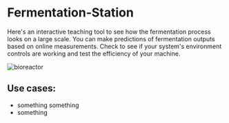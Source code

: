 # Fermentation-Station
Here's an interactive teaching tool to see how the fermentation process looks on a large scale. You can make predictions of fermentation outputs based on online measurements.
Check to see if your system's environment controls are working and test the efficiency of your machine.

![bioreactor](http://www.industrialpenicillinsimulation.com/images/IndPenSim_input_outputs_V2.png)
## Use cases:
- something something
- something
